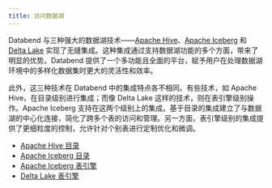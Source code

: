 ```yaml
---
title: 访问数据湖
---
```


Databend 与三种强大的数据湖技术——[Apache Hive](https://hive.apache.org/)、[Apache Iceberg](https://iceberg.apache.org/) 和 [Delta Lake](https://delta.io/) 实现了无缝集成。这种集成通过支持数据湖功能的多个方面，带来了明显的优势。Databend 提供了一个多功能且全面的平台，赋予用户在处理数据湖环境中的多样化数据集时更大的灵活性和效率。

此外，这三种技术在 Databend 中的集成特点各不相同。有些技术，如 Apache Hive，在目录级别进行集成；而像 Delta Lake 这样的技术，则在表引擎级别操作。Apache Iceberg 支持在这两个级别上的集成。基于目录的集成建立了与数据湖的中心化连接，简化了跨多个表的访问和管理。另一方面，表引擎级别的集成提供了更细粒度的控制，允许针对个别表进行定制优化和微调。

- [Apache Hive 目录](01-hive.md)
- [Apache Iceberg 目录](02-iceberg/iceberg-catalog.md)
- [Apache Iceberg 表引擎](02-iceberg/iceberg-engine.md)
- [Delta Lake 表引擎](03-delta.md)